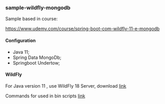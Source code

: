 ### sample-wildfly-mongodb

Sample based in course:

https://www.udemy.com/course/spring-boot-com-wildfly-11-e-mongodb

#### Configuration

* Java 11;
* Spring Data MongoDb;
* Springboot Undertow;

#### WildFly

For Java version 11 , use WildFly 18 Server, download [link](https://wildfly.org/downloads/)

Commands for used in bin scripts [link](https://bgasparotto.com/start-stop-restart-wildfly/)